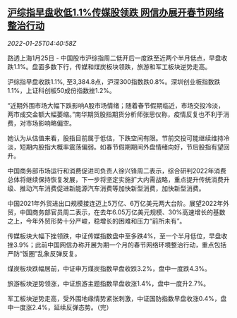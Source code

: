 <!--1643086862000-->
[沪综指早盘收低1.1%传媒股领跌 网信办展开春节网络整治行动](https://cn.reuters.com/article/china-stock-noon-0125-tues-idCNKBS2JZ0AC)
------

<div><i>2022-01-25T04:40:58Z</i></div><p>路透上海1月25日 - 中国股市沪综指周二低开后一度跌至近两个半月低点，早盘收跌1.1%。盘面多数下行，传媒和煤炭板块领跌，旅游和军工板块逆势走高。</p><p>沪综指早盘收跌1.1%, 至3,384.8点，沪深300指数跌0.8%。深圳创业板指数跌1.1%，上证科创板50成份指数挫1.2%。</p><p>“近期外围市场大幅下跌影响A股市场情绪；随着春节假期临近，市场交投冷淡，两市成交金额大幅萎缩。”南华期货股指期货分析师张思仪称，疫情反复也不利于消费，对市场影响略偏空。</p><p>她认为从估值来看，股指目前属于低估，下跌空间有限。节前交投可能继续维持冷淡，短期内股指大概率震荡偏弱。如春节假期期间外盘情绪向好，节后股指有望回升。</p><p>中国商务部市场运行和消费促进司负责人徐兴锋周二表示，综合研判2022年消费总体将继续保持恢复发展，下一步将坚定实施扩大内需战略，重点提升传统消费升级、推动汽车消费促进新能源汽车消费等加快新型消费，加快新型消费。</p><p>中国2021年外贸进出口规模接连迈上5万亿、6万亿美元两大台阶。展望2022年外贸，中国商务部官员周二表示，在去年6.05万亿美元规模、30%高速增长的基数之上，今年外贸形势十分严峻，稳增长的困难和压力“前所未有”。</p><p>传媒板块大幅下挫领跌，中证传媒指数盘中至多跌4%，至一个半月低位，早盘收挫3.9%；此前中国网信办称开展为期一个月的春节网络环境整治行动，重点包括严防“饭圈”乱象反弹反复。</p><p>煤炭板块跌幅居前，中证申万煤炭指数早盘收跌3.2%，盘中一度跌4.3%。</p><p>旅游板块逆势领涨，中证旅游主题指数早盘收涨1.4%，盘中一度升2.7%。</p><p>军工板块逆势走高，受外围地缘情势紧张刺激，中证国防指数早盘收涨0.4%，盘中一度涨2.4%，延续反弹态势。（完）</p>
